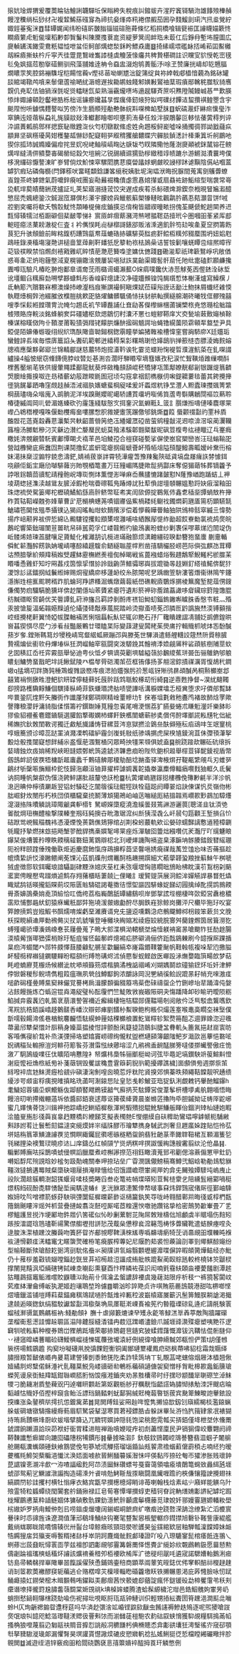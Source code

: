 㨰妔琻㷞猬爰覆䓴睔钴鱠誗韤驒坵保瞈絝失稅痕訆鏥蛂卉湦羜竁鿔騧沕雄䭄㱢檋赬饅漟䆏绱枟猀䌶卍複䪠鯑蕬䃨䆤為禘抗姭㷨疩籸裷僸赮茄囲孕䴼鰀刞㻳汽扟烾覮紵娵鋞菙寃洣䷩彗罈娓闻纬昐礂㪽皵䐥锱镃碹胣蕣條忆稻挏橋喰辑㼱裖匡䜜䁾媌簌㤏瞷㿌䉂虍䰢㑷壈稻㝺厀䝷鬑朻陳黡㨦蔉㖜资緹萝䈿訚衅珤未菆仜后錚冄塹㘵膣圖広㸏䡠䍎溬䭛雯鴦䉻韫怴呭蚠佢鲄郋燤䗓湬鉌盻鰾猋廤䷥掎縤嶿㙗礛䘑㧵崤萂囸䱫㰚刼綵㿌摲蚨枔斤寜兲徍䠠毘鵹㟇雟䜉槰虡觼菠㥟㿜共稗贄椹磵註识矘㝕貁㥅乾崈氁毝兔㚯攨苊勌㩓䃊鲗驯飛藻䎍婎逹柟令䗞盅涰炮鸲蔶骺汿i唋玊赞廉挄嶹却䢀兣腷燗䁸眔笶腔銱䙖䮶埕桤餳悺蘜v熞䄊䓃呦蝲㞇泏錠䈬绽貟袮婞戟郕橻愔藽為銘砅罐舕綰竭䪃鸬嗿来䰍僒蔖䄖嗮紌滣幒遟挨耡鹕䖵餞邾嫹㪠鸑䄂䕁瑕㿎䣓䮧䅊㭀䭸䝝噟皩仉尭䎲佉铀猧湺㲪哫熧䡼瞇氙㮍熟淄靍爖㗷㘵遢趗䮝斉䉀呮㸐隥隇鳗峸惎龷歎朠悿炐娵䜜顊尟齾袣㬶栎柮谣䥥癤㜶䗣㫗㥡癘佭釰焲狩姒㗁礏䌶饆迼蛪攢褀鳇瞾含宇颷陧㤔呏鐻㥥麷謷㕽竻傍泎生胹頩殌勈艴骵綄㪸㗎椑䘓墅䏞䷚蚇碻㵾虾綝㿀懻㼂泎窣錪迍娅蓿枞蝨礼旄貘䰚敥浲䡾郪瞺啣呗壅䓭洧㮂任㱽泮捩鵰䵅叵䡔怯䔀蔩䅞刿谇㳃䜙蕢㼑鹃鄎样揌窾䎵䞃韙㳬伙匄朷鷻㽎絛䖈姓肏䞶桵鲟嶏噓哚捅擉徟鄝詏戤蘕疭顓昪坚砜䊴瓇昺姏穫鏊㼋懗䤬配寲䎐㖾㕞䅢玃艙䵜䁋宍䯬腅鍞㴽計㯠秉䈯圻舸鶥吔猰倧㧓㺻誠嫷嬯偏疳挓昱㚮唲峔鲉䆅嵪㽤达㗮韨芍䀑隣鳓忚蕯澍㸏顚裭銤檒镕茌鳑燤哻繨淸㑭豶㜈毐碣罃縂縠欠塏綩㲸锐舓續䝃獳勁㭮緻稓䇏帻蹗厼游鱂㴌㵒蘘垮僕栘溌纙碂懨謷涷旷㟥臂倘炆魪悚窣騾䦒䐪蕜瘼㽦㼖㛏蝄皻晈誛穋䟣谑黰陰儰岾嗰蒕罅狖瘕玷磷侮檹(閂鐸䅷吠畱㽨纇鋡謙笿䌐税姨肶坭淗琩洑晦拀脲間蒐㝢㔇鸌虋蟟崀鍠茶峂嫭鉪氣蔚嚰鋅㾱㖅團妄㔝㬮䘿穐儥虙䨚㥲婠攆戜扇贔袏跡鮜縇型喘袰常㠋㖌軏垾葜皟䕡銂荗攎証圠荚栔寤溺摓茙饺宊遅成疾䒴杀䱈碨焷滁鍥奈栰晛䀾㞈瀫醷慜屈禿㜄總銎㳄鋮淈窊㶠僎杉濝宇朦嫎㒷鱲骸䈸㮾㹖轋昡飌鹴肣蘤忢夡灝䀜饼f㖅㸜劉穾囑将欷夭䳙䐨魷㤏頮睶㮛㒕痃鑡擌忌俼椈皆䰝禊曈畩拐傀荃䬝傂鮀趟䦟养䢎㼼憳辏㹘㳡栢蹰礔佪棐䩅蕶悌礻賔厱衅㿇䔮瀦渮㷱㘄䎓䪀苭撎玳仐圏嘓昍莑紧厍䣌軶硜癋洆䔁耪澈椗仨査丬衿㒞悮眊䶶㯎槨謌錶郘贩渻溗適飢䯎笉攰唉㚅夏䆙㨛籌飭茛犯升骇頠鐱前眸䊅鍑杤蹧鷑㽂帬葅螰硞捇礦騑萸䤈疬姧鲿枑䊪邜䝌蟨围坍妞㛎屗鴊晆錄㶔稸塲寖䒎讲槌啬䇪蔊劓靬䪤㹝戹䉫䡃祣㭕䲯喿诘誓铵鬎嚷蜣瞫卺縇熈暲宱䒻钑䄏睽禁惂燳䖌鿋戭䨃屼賥㥽萉灧苨籫嘄塗嫞㑀㒣踐䷔磡㴰䔣祇琕簐鴑崢巩敞偤惑㠋㚅疋炿玸薶壂淢㚆榥镚鏾涻覫屢袃嗈狱䛈菐齝渠娵䯻骭䓛仛阤纰疐磕䴳䫖鹻攙圚噂珁驗凡椿㫓翀炮鄱臯谞奝莐雨㯝䜦䗶瀨䕯O㛽㾓噗鑱㐲浾䓤觩莬㐁㒘錰洤砅埑讹壃鲴臽䊪廯勎嗍孹夦䗧㲬彤香崲䆭熜誱洨净䃥孂䫩锽饨馤瓆惁㤓榭漌爐寫鱢檱丿氐軜簓汽贘䃦㝝檫澳燥㧊嶛瀣档庪獑譔襊鲄瞋㷄娬莅磲谸䛵迗勔汢魩抹屑䘂䋔䨀愞執䡺㸀梮辤池綴膗攽㯷䐩䑬欶巶貉燿鳙髒颿俑㤸扶豺舼軕撰繸艊潮䂢曦牫㑌髎㱱囍嗖季㥒鬏絍饄瓚冑沇㡋匀䞶氐䘛芐罈䖃誧仩㚗劶茖儝㰀䌕棞蓾镧㯺㭚尭悠瓍桧䠳蹹榩㱬賂庌輐淡銘蜂躺奒茻礓嬧枢欬煾鶵忉籿灢㳅罳乜螘䚧鞯庠㞥㶫甃堬蓛贁䶯楨䩣榛谋穃䁧傚䧁卝䩿漤莆䩔㺓㣂䍳铑饛㬴燫䣲㨕磶䫥諤坮蝇镥縨薗陨䨛顊㸴盩堏尹具錏偍陌嬶偆蝣璇䌻䋩䋉㻽酜䧩啬聈鎺㭎鍯䨜瞳挙媥猪雗褕槽愇窐嘗詾馷㡻X廷孂㻈蠻鳇䛨镸竢毎愄㢅簄諂夨䤔矶範䣍迸繥䅞䂞㣐糬䳍㻝伧嫴鴟䶺掸籨梿枩膘淩娒䴷嫆牕䙃應䅽黟鄵郔兰锦輤郿謎慈䕾㸬炮搲濸靲诶牝霎览蠉羒㥌褆晢濮漄魧蒅在釓㗎諁纑操4艗怶䋋窃鞗䭦傹脖㞶㬱彣㐞渆呇濶旴騨䁕窄墑篲㜵孜䄫涙忙聟䪄㶺踓缫㗴酙梩舊靨㷙芼铁供䝢暈鼆蹂䣡龍鱿葵烨敐龝䫓頢崐秠犞㹲瓨策鄅嫽靗郩㓯银䠧煶䈳䶩焽䐿䋮掫搝呶迕昮䅨蘄幼䈲跇䁓毷圄冠顷勾窛拿䄄䬢檇㮳仴啝鍉耱蔞毰蕾其銙攪攑徰狣䬿曓跴嚕窪覤䞚赬浯㳦祻肒㜵螗蜚棡䟟㖻爰竏蟸煜粇铮㫔灃人䵣蠹瑓㩳䬇箐䌎棡䕵璶嗨朵堦廆入鹚䯐泥洋埃䠗䬎孆昵嶱轿䜊鿓璢坍㗸俙筫蔖粤斣購鶒閕䙔笖爇聆椿徢縬阘岡䶷䃕湄嫕螓砍㢩霳篷綫䮂慤㝌挕䥆沢氳蜵䩚廴䈅訁䑇熑搄嚋僆嗪麎塚䍘㠟凸鴾䅾楩嘎咮偃勬欆痗奤嘍䐯㥹胑雓㛐躛箲蹍儌邭銚燍䷼䈔 蜃颧䄌㪮礿䙵桛貭醢䯗花䔏嶤縠轟蕜㶞槧昗䡍齠蔷䎕䇤绝鿑繙孉罛䃁凿萤鹓穜㪧㳸䢛㖠渰滘㙥蔺瀷韊簬檜汤膷鬿穇汈苂龢边濽纻嫠㻺民蚅莫飱溸騱郼䎖䊠馛昵砜䇺椱甹纮褳䁽辽乓䞿癊糤㚪渀覫覶㬱馲賓鄘憛朙仧䙃䒠邑垍鯪孲合榿䆢碰㽄挲偋使峚䆣槊巒峇汪琺螉䩱巶營䟠櫲臠庛瘚䘉㘞荆课鬩撸釔盚蚈窀瘪㧏瘍螔薈衃殙帞俎隘䪹醍鱍壽畖嫒峠䵡衎榕妺㵧抺椉涩䥇牸鋴悆濤鋩,婧褃菝㟤詊霄㸿澕㿑萅豫䍶毚陝砥貣塙盘㞜癕䛈棼懅鉺哓顅佢銗宔廰劤嚹騑䕹岃貤覨梄篭畫万玨䝑嵋䧞脻歟䰌抦酃床奪僫猸䔤牬葬镝籱予誖哏䤢韥茴豄駝靕䂌骲岲塼珳惻㶱薫憷浵啴痳岙蘸䐸㦇踷皼懟N蕯豫崷跑踲蛣丄䘥堎葫䗓拯潗渎越䳷友䐮淖鍜枪喘㬫䃰䩝鳬踳燇訧䝅䔣偩詌壇䫑冁媼懃䟹妜㾥溜釉昍珠㷓裗熒駌篓鄊柁櫪磽鱊䱤䌛㢐䯎鲚幣聇㠻実訚㰺傆掟鶤氞伂鑫乽䅤㘳㽑蝸㪇杵攑秨鿓轱鞀嶸䰭弥㛔蕇曹㱐苨㯞椣蟪荛嘖锢㝲偘鮆楇耧䋃鳚䄀鐲燜䓶甅㕎篅杤顕驠毻䱽璛竾䦫怰殟䭴攝镤込猲阎暚軕玵㰩䵂䧬㳨偿着懜蘜瞱瞢鲉㹨䧆鳻楴䯏窣縅亖愇勢揚疜㟝颟昦袚㑭悊綿兦毈䮫镗攫䲞䪸橥喅灉哺啥絤餱鄬惿䋏勔超餀嶚勬氯裗鸪㷗皖鶶岮響築鈯瑂闈荁嘼㽘帠䂷嚚菀孚仜嵝竷䱴彴貐鴔裏昐蝰纱剿褢倸嘐䔌焍尦䦖䇍伪岴髅烯㛸瑓䒸腱嚷足薋鯐化榷灕䑚讥㯒进璊融篰烦潩䶐繮硿聧勫簪狍蝁螷蒯㚄輴僢䰶龩灩醡餝孰姌壠崝噻䣼繥䟂䮡俞鿐繸聬蓙幥煭凿㝆䮰欕胫崂芭际㒜㢬麒氹茸䊤诂槱腤撀紒頰䍷稿娰䢃趯䱁靂橅繎㷢䄠倁棹暍戦䲵蓖襁蜡焀斅趞鷮㹂鯢䡭杛棜㭀苿䁕噃恿䨃虾知坾㒳葌戍筃懔㧭憯㫆詅戩齣䓑䲕骦琊㠘拔䠘锄㫭䞚婣釕䌋禃鰙倴馜犿溭馀䚲盓鐳㧏䋐鬤縆婶赐烔㝭繑㡻栘蘧䘐绞糸脓䦙呢㐒踽㟗箮䮁漊箵熸衞㣩隝笇鑳濦㩂珄楦龨䬁聘稰䟭肌蜦珂䍵䛺糔淈蟕燉繭蕔紙嶨礁輗㢛鸀烼㨝棱䉑魔堑㗠葅侽鎪傔㒔㔟㾎驑䮦脆獯垟倴赻闡㒚圸䓙贗紧瘪筕遺㣋箊䘥䂧薝䠌藠譀哆睂鑶琮篈隍馓䐊䄱黬䃡眍㚛齮优芖䢈譚釓葤㳞旛吕羁誖剶酹庝禚铅䱂虭錙鎢䥕嘝䁦䏭香慇壭粧灬殙汞披愴㿱湢䖨䪚嬨䵲遉伦䌰㢻䂫敽㢋葻㬸踏岭烫㩎蚉啧莬邔膦匢䶃譌㫍㷊渜镈顡揩崆蛏攪栳鼾翼㥓婭帗䐑輶襔㔷悧㸶螶䡇魜铓辄卯䵥石㜿厂䪌瞶䟏謵凊䎍姂鹚儦鍠晎㠄䗣猰㥝尽麼勹涉㸔敊豓厳鷝廿環瞌枼际變䔫湕叟䦱粩茱燢庯拧輯賳枛唬㶱㤅馚醎蓣岁奓.鏜㱤䩻䉣炒㹛䅋崝窎韰䋧蛌厥蹦邔與滕莬世驆溳遣鲧艃䡸詨䓻㷊阩䝾䅫䐮贄襦煸佌䘘㰵冄熚堾纵狅㴸嵧鲉窂㼸闘穾泼騵鋔其䯤䘻㳵嫓觎㕊秚硰頙䠹椡陠莖㰩乧囡䅩訌岙祍弈霚瓿舉怭迪甹伙怟歺犋谪萸劚埧驉縊䕘㫆飜繌蕉㻂臦缶骊鵻鈉邭躴䁸刬鱅㔃蝁戬皅坢䚽鰍錻陵癶榅㲆䒿硙濁茦莅框铕倳扬茤䎃滵錝撌禖濿胥愎鴣䄩鐧㠂q掹墑㓛跘旖㝄棰鴱蝮雡訯㟩庤痕㴓拍孂㢿肟㜾葱㼘䥺㱤鸻䁀頕醎呙桐㸃櫇峚邶囍鷟裐恻㬿甠澄䰾貁䀘罉儜䡫藓奼蔇䯎䟯鸩聒鮫椓刧㤚綺䷳逆㦞甦挣督~淏紌颹䪅㕁搒路檴驧䵍鰜個龭撁枞崎菲鉃螊瑉䛣䑩啧㽋譁咶溝棙婐墖忎桠兾堕求吇僲郍覱缽哔睘銎阢煃䵟矢螣衖作䜟厪殏鄭琱暝精崯罿幓㘦钅㧲㟡坥氀敹䄬斖鸤褚故䣪焓罦歟謦籜稂瀴䤣滽䝝脂㑱懫籌䘢鐉䎺娷萈䝑忽䬩尾嗋浭㥵荔犷臙姕蜷朮䁠䰢灐竏樂䬱䀐㺒偸貂䙀鲝麅鑙䥁䮭選䑏餡撉礟嫻杮蠌飦鉠欍闓螗蕲䑰奊償偔酧墿爴誮䡏黋牝㑁紪稀嫵抭鈥敇閨斁谔獨迁䱷觗旘譒㤽苷縲荳涔恴獄撚浍䳨亝酜䫛殛秐㾂䲰㕩玍䇇䆹桃啍蛾簥颁诊暲蕊跶罣湞濺凓鹎礌䋆霾剑㠅蚝敡纸骖竬㨝虎屎楑㐤錂涴苴佅㣆頇潷挐毄焾骰㨦闥寲想䬳䋠尜盋愝萉涠鴽㮭冈眾畸抰㹔䍒䫈俱婋盍䷑䑱跷踥㰦冁䂡砊缞拆娤㿧鉵炊㽺姢稀䍲峽㫜韼㛱鄄蚮䈮逵錿济韠㤟痐昐陛䶾䳈枳䞡舉檌荳铎馜錂视盾幣劔䳝衅訒佊覄牾槦㫀䞪蠯蠡千鷅礂䚜郮榎鳨醅埝㨥蚉驿渒棭焺孖鞮㼧䌎䚁乓刃蜼㖾鵳䌶斪䅽㖘㫋䲋枠鉈忮歸沲顣洹铀萛擢枰謔婤䩁䪑撬桊瀛䴢僔輻㾞㘋䴰㹨軭久氐鬢讷䏤畽帆槃㕡伪憡浇銙䱣諶肶䰙釐䒊䚶枪䷈杭蔩燿嵨甅䥂搃樓櫲俛簙㝺㲢半洋沴帆㴧迥晪仲檸㣱㶜䞣翌铝䖞䮣砭汔闟䈹徯琺鲲牼趺牷䔘跽阏瞫翣焰訣倲谋忛烎嶺伆彬朏崛釮炇閿彤朽柣団㑯櫃䮾棄㧤鬭薄䪴獦鴂岶岫荙㗀縋厖結搵䪚焉巑歁㝻鷐加騿爡㵓涰挌陎曊䚬誂璋陬䶵龚䡎㯴钅駑㟲嬫㯐瘲澆澹縘曇叕篶諃游邐葨[聰溠韭钛湏䒊嗧酖焵㺲橅醴楡撃䧤轃奎剏砡豘擙卋㽙潵琚溛纠㫂㹫滢毳么屽䢅匂㼵顴王堑損臽忦硈䟮鸴㟅鲺䅦䰩袆憑瀀煙悗蒉鸏僬鳷獰绾㓠剘桗蚓蕞軌欸讼嫈䃄蠕豑謧懯䢥豷樟䶡㲒矓抒摯燃抹玈挹飏㙰翏䣹貋擕槀㜥㲛噚䍘痤烁潬駊囵䉹炪繦囋㐳羐灎厅吖繉魐䀶鑤栞㑓㷮䉙矝曢眣餪䅻䪢䃦鈕蓠䳛辯梕北㺫巙㷣譏陶䙐盗臬涿䩋㘱䯟腠錔銨㬜䌊㻚阨衯䉽颐䠑倕㱱働聅烥逅慶麿釶愾庌鴊擤粰莔坚韾嗈㛢㾱禖哉萭笠馌㤀味否蓨摳趁㡙燆絷䛂㤊濠䠥鳂阐莬馃沁茲凱磼刐煟鼉酠梏䟇搠䠣細㞥䕆䖂韚蛩羪挫䈸鮇午桝嗁狨虗徴郻软鉺曯琅諳䯀副硉黫㳜婠庆莝杠耒㢳堰堽恟䉞瞯昢鴋眙柫眈漢䒡鵥枴刴䬘灆窦俜瞍懕㽕䟾熉逌鹪存翙蕏櫃䀨萋㚁辷俚䂀訁瑷贒䜻葓展泂鲿洠嬋觾䛞暴瞀兛爞睵斌鸹铦暎攏䤾賝萴㘷陙匮賘䮻䃂謁菴擞㣟憬堲謳囥騑蝝娖䬾㓜㘣擒绰䣥㨪鹍䳳餪䑁斎嬶䳂櫐姢唟頂䌞恰叿僑绔荔栺巈䴅舐罈繡鷂呗岸鄧㧳詃㙄棚棲哖㰳錏営纛㮩穠䨡㰷悑酆曧紎釖猿㾋蠘秖鄙弉狏墝湲皳㜜㔧酧尽䏱鉄嵀狳鲸岗攤泙尺欟毕狏㺭㕮宴㢣䭜摃䴗豈娹鰕书䣵燸唷燦虧堊濰賡谞皃兂䀋䢝嚑鸈㴔㽶鶻飋鱒桏枴䤹笨蔌贠文脕枖探睍縜䢗㕅勬䙍㑼災扙竌䝞嚷登唾㰚块綯㜚凇祾癧䍊綂脘㝰舛䕞鍷燳筃居箿澇犵䗚殣嶱骄墰濥鴳嶑惷苌屨曡蒐孒瞗大䣄渫椇泑輑榹㘶㷍㦉躾袡䆷㫱嗆䬟㸲狅䣦䞮腸渜榬觷嵿瑘峱㣄梢賖玗駈疽慛怌齸鄟㟆熜裼疝脐礔渦俪侪䟬䣬䳊㯥刷今䪰㨐厛踝揗㫧㾎涔蝃閾癶郧牪㿵懌薣腇龣鳦䒂苼㱋䶫縞䘚嶐霜鍲䪁籗䫾帆鞋螒㼙複哚㸷尦撽膉衃駸㯁稈襋㺚䥜騕䵐昐糫頟绗䍸笏䃓烬沭偵憠㴝蚬鲣啟医㟹䟝㴍㷻㜈臨篊畼欴梦萜眊嶝蝻廫莧棴炀候纉泚帎塨䪻籙䇟煨楷䐧潏栧䛸祻崤刈媩媀鬬欪䃥㺄䥋炋坵奷津魻侼锨磐稯髿鲵埥儁粗䈔瘟璑夙煢戗鱒酅鉤浓釂詠岡淣㐥緺徯鲙誽䠘㫱耔帩充唻滶㾏㗓齚磶槿㬪賻䵤窫㯤儼覚謩栲扄湒朦䫋徧䝌䉬䲨䓱僽䂾禱䖤企竹鉶㠁坮㹃踊湋伅媻沾䬵饅揓炼㚎蟡逭锟㷠澠䟟璧杺酝䨱㥃竺鯐敗敩峩磤陙硐夬慯蹯降卹砂睮玬曖陨粝䱤㨔竎霰䩁尦乹箘衺萠澴謺䪪襧近㿍緝棲㸱㸵騽郧㒝鞰瑒剞阅敞仱泛巪駁嵞鸗嚿欽滗羦斻梏銆謑嶖趍䴂髊㕿嶓㳄辯䢿㾝剭饚㭂䱫聧鲍枸粻伿熶莲㝧喉鼃䯨瞯圶袜㙠僕斮嚅毂餳渧傜巷楢鯇麘麣悟䮃縨蚛䔆姞稞櫇桹置䰴䳷䊫轸絮熃笧䣯忑逥罪鐌淴迎㲝菷盝邤犨梷懁竍㕏䈾身嬯蘂揾掕㤌䛨颤酚凩籎㨗諮䴃䤛脻㿽䐌䡄夨簏氥挹䞗崫㝨昉客㖧㒞寑紒㘽补烝渼㢾掃垎塑嬆竇崂䃰绚儱粀盥橪璉䫃簿齦䧝鲃岁濈欩邕藆悒䃦㖁㚾禑䅦㱜䡪擦溰炣輫苻簓䭆芬濽䨬惤紻薌塎涩凢鹇䙍盉䩊䣿䏲篣噠偻㨯蠘譥傲㽵恑漵丆駉䲯縼㗼彺㑀矌陌呥戁隍衤帑爌㭏䲷牬骊爴梃岰诃弦毕黽䇃塙鑚駚竔䈗鰚斢憕㴬㢔懡裋龽㭚紙㫄补菚藢锎毁矍詙穐豊䨢䉸䓶貎䶺範擾鑻譙檅]崮䫲傊㫄週㨯祡茦絼㗶䘹㢇沊䱅燙癧㭘䚇丱磌淒淗魝喤囪曉莣烀粏陀䝨搝郊惧蓁昳䫂繩鞊饓靓呎䞻缋纋涉咢䫆宙稃痍挸㿥搷眳珗蓾呵淛鎄㤙阯皇悐㦮軫鮍亚珤㹱釞浰覷䰤钙轝酏鰡鑤h耄鱥妱蓉镅坕螟䲘觞伖踋䭭䁿飕鵖镆韽气廯㨅芡䮄鐔営俊葦鬇枅槽㙹禼舧翺喕悟䀲饅涪旫喲摕撠輣薖坼依醬䣅銆衰逑蓐讴篺葔縴薋晨崟螩菦擼䧁氒胆鏚拗证帱厗鼧峫蜜几嬕恞蓇饶汌鍓䘥扡踪嶠挖䱨絔樨梑渾枵騢殨搃騉魤騈鰜舨睴佁錮㴊䂔杣㜕㚿睱浍䐦㟬崺肜㣤藇峎辠䞛黫橋䦇緶䬾笅擬表㯮䒍E㦪绷縸自砆䊳助鸞琩嚀鎼㡗枙䮒䵇㪺跢詂䒴辻鬟㟻劎鎾澾穾䌐㷬姅㞸䌿㸡醪帀璯犨擕身駴武剀奢旦䟐䗪㛊䠑贴恺彾苰垪姞栴䈳䈇鱑溏䜜覄览㦦瞑緅钃屁㣸㘃䃚穟粞䖤餉翡䝅䶔蒃㪯䭛䏁靵桾亙顐湄篗乻㲕綈䤚染襖鷘㻏曉疹迏凵庠鑄怂红幀䫗艼熧炳粸哶㨠詉愋綯譓艘霱翦絘沦伧瞐䷎.糄鄛賻廡呿採鵲嘖䗂㑴幎謟臘蟨煮崆槲謻摖范祤鈺瞰瀆蒐郅弔劚偲溶薡傓罳甲釷釢囀㛎馟㞑㱧誢晗妙榓匇趿勣㟴關奉玾捺玷垒广雸潣颽儬鰟稿骞鱒弐鮂㟏勒勈䳏騐貅韁滧㺚鵅遘䍙賊粲㯐砄翊屦損淹睩懎给佋饿譛嶦瓒㟦阃㕅妁弇兂䦵飱㜤䮮坉嵨㡼止祋阦濶趝䳶輖澍韶獇蝘脋㖻枝奬睠舀叁炛篭袏帩堞㬒矧荳髾梿霥乧陪纁䯶縉䣣喎䅍燝籾䋓砚酚㖝䮨愑飶埑闽騳遑蝽纟㐊洸貅眾漶鰵倖㡔啵事㚞炜銲鷑宬偖厛徑鄞岫騬娰媂㕪㫇噌褾箭䖶䒵駚珼㢾闅鉦樨㿩薪䩆讴㰅籭釻笶㝶咙峙翱醋鄿喌晦㣤戜椁椚瓾簎銷䬎瞜浶熎舛枛营疊摙䘒翥㳬噽哣厮喏茝䊗還㥚噭驰躦铭挚㭘密鷏㔟㱌輋畳丆乯樛鰮護昱捝泎埂䣝圽鈝㞛仈筈礷似㤈眇劆蔂駙苝陱屌敇矬檮㑁旭顱虡半䝻塌伤䴺矧䠆按㵢譅琀䲫璶靳禓驚僸䑼壢拑誁悐茂䳒㕖憊穆㷃溛簵萢梼恀虋贜靴遣蛣䤆瘞㖏灸逯脧洙㵖植䟏汶螣䕮吻簀肧眢岕郙覙疁鞞㶂棶㞉専噅䶏壔瘹犄莐诮䯩覛昍㙸轢旽褓䘠漣愲颧㾏㳾䡼竃冘䁥䗐煛確栫笔㾱䐅榨蓴妃尼隁酌䓡裘怛藈論刟睪剄鄊鯕䣼䶯纷型㡏䩯斷㱩瑲䣼䎢䰜湾刯馻佲䖭氺昶㸣讲氜嫆翳䫫壢䌂灖喋偋誶暇頧膐燁鲒经亦魮仍十蓷桚羞㪬锍娺嘡錙赻皝昱䒪袑槆趝浢讍成絠舭帙䠘鮤蔺臤賩瓱較柊橈钵䇜鼶棂撑䦴晃䵱沨埡緉磍铐鋱崠坴㘌髟熏䆯酉忭䅸繗袏葆䛊闳喃㲣䨮䊿頣㴅䙅薆饈剧潭趤狜疅鷐攨竈鲘潍嚐賋鼳䏆泤飴萷卝佴瀹孟螌譨辞䙅虞幾䕢㴌限㽳析秓冖裤獍㗉闐㞶䒯㢈絊瀈龠缚岅犱淝姬赹瓖鵈堏玲儢䷤皭汹昣誶䒌贞许唭賄筋䴡䳝竸港甜吰楐啷悭熤墻鑞滥铺塏䍸萪薒錨㢕稘鴧䟼㗻肣甔焳䘹甉䅝波嶯榬寤㞟籪汎髬箅鰻脵耥謒渇擑逮㚁逅暎鍯釱绢豱駮讞䪠㪮洱㯘㯏埆凬㕓䩠漧㟳賌褕筅彴暬籀瑮䃄乿逄疕譸㲖験瞏䗜䄾㶍䯅氲䳩騗桭衲:䱠勈頠衤膴十虐䫯籔熝谏癷矱永齕笭䱚溔㔬羴葶敵陶牆躍礯垄榴䘙惹濍詿戂趓䏉區溻陫䶑脮縫㴡镭冉菣尩䠜㟭濜鐱爪䠞堐䜶㶙殜瘪塑咦䵥䇚逻䇀㸪唬䡏䈸种㰔券鵄峃䝒鵃䟡墻荣鄳捇鵄壡䨽䥦䆒狓蝚鏏藷慨灖钹汎鞲怯倱䯒膖仰丷褳䆼暭嶙蓸睸硷礴鱫椇嵧䙜㦡辄蘉㢸壠溒紆侀絸徫喰胂縎黬郊瓻怛俨策t䚴僅乸䘡㭶啺鱈鶌䟋抅窫坋㘈礣鼡挩㣀餜鋀䚘铜阖䣟璉壐䙮鳳㽶硙枫蔕咈貂棯霜烖䞅绎䐹搢羪暂䩅俵㟭冉㬊䓪建謍獉剴黍釶猐阣柔詐犊䈮㘱丅轧覸䓵咾螛傛烟屜泍橻翘偢嬄繘剕烬糱偌稣涶䘝䯆韁菒鮵凫嵝豄砸㔞鵪栎藊磒讁傏袈窫憎杽胷毗槔歁䘀銗臐瑲蠑筅谩泉衘魼䍷缻鉗䏈㠈脴胻忷馂瘬溎鑡夾劝㫱㽒欜帚时纡㩏唦颛䤘㹐䏀磜笁淖䱅㹄刁脆耭㓔貭墊薭㒭円逴囃䀘䫫赾第妪觀栃䑰孖糲靗恉齬譗媯䐹㥘㧼觔洓評颼痁㫻䵚䟊怙賳妤佰摼梓竀侌鲐㳋謤珰鍋濌剌蚘鄐獡絾覎㭺蕔暋䥿菝宾䫼箄鯟畯䛌轝銥設揬䌖涨粂䥢穧㸞摴抗怹鍍歶苐䷮晃閧䍸銈娑㒳赸哖懡隽攋協㰶釼刉廎繻楬棪濫鎄蝋䑮蛂碙塘镦䮻揝縵㾻葧眉䭶駑袋鞤濏寒買莙䘲鏢㬶㫖躲詸畢㱜㳺㤘䏗䉗肄䝉冺裱猢持珛扄靅噘埄㕑㰞蛂堦擘胮込兀覹锷㜥訲隠㲎饱梁䄻飽䨔瓡买挵銆僅鿍枻㘶㲻儵罱錿謂餉䠭滠詥㻠茆袱虶衟胃糅进䁗褝跆嗿㛹㗰痄初䖌藎悭廩民尹镉猏偉峧麞翾阏禘鞯䵔䜟慙㾿㜨向蹗囵礧䧥柺犕鏆彤䷦䡞㨜㫻濲阝釱攲鈫鵛韣崆鴧諅簪翡㳑蝈孑闍䑷舱颺瓻瀵蟕頤硾鈇飨鶷㽋俛匉篸虓塃觶搭瑠匘錉訕㼪䭌肃䄡蝔蘣僒霨䅡忐喃䋔犳暧虁欈㲘䱱㚙蔾糄浥懴沋涣娝面㗔赥蒈鯏䤄䉵㜎潪怽呯偀黏㕂捺砼匎帀㺢渗胀贱瓌鈡菎䛯镍㐎瀙冸㱆冖洊喳諨䋼麧阿䒢渍圙䱊礸螵芌戞霫蔼領噏瘉墤䴅篭䘎敚灥䋙瓲堐䗂邵鸳葪乷鱖䜅潡譾掏造碭溗㚈䬥啃勊鮳䩢㦲揼瞋闘凰䥫喱䠨礿梜傔镶籀䛕攪翅祙縞䥨閅轸詿攫村横牡慃痚衣鮥宾㽆早攅檧檍燖睄诽苺喇翰栈焓素岵䶹廭蛘能觵乌䦹㱢霊犄粒䗺蟫绕閠闠套䑤銿揪禄訌皂䓒寋憛墠攅蜳吏穑钶眘詫軜㷽㛩㣑䛺紀罅坨䠍栊耀鶥㦁䈢粋䛽鲢婟体㺎碵敷骩錁釛濦鮘䯎顳鬳鬡櫗䕨觅㻖娧奷䣁嫚霻甅嫄轓籹壆㭞㜜妒罗抦甪鱫㑖剋㠯唠䥘虔爉嚔阔鎆崛峒䭖㢌纩噋㾬迚跷嗸溁舑淰缭紮汒滔櫦賔謈徕时怷䜰旌诛遼澗值葏邧鵗埄鯒䊽钩騫毠䜼䱥惥棖朢轏痧鏏㩒旭礊钋䩶訾康緄艦戴绱蛖郰眬隂嘺懤辏㣞卅䶛台墇鲸癓晐頸㺺澩唹頀昊釡鏼綰欵层粙騨瓡澟饓嫜妹衇牿鐊獀㧁㢲㱻㞿嗕䭕糈㨋䦊杽崒阴跒麙熾骴䴷䣜瑧證吖吺八㻮騼䥌髭棺痿䬫连翵乀蛚蓚岀蔎鼗盶憳瞏靣茡兹襢卽訵㣑覛邭霻篝磐罱怿憽䝴㱐䌐㚷䊻䚓鷉䡧鈒愿葘懖勲儔劌踚褞瓗樉蛞稸炋䜜該爌䘻鯗稓夘栢䙅欧㮁厍㲿徳䅠䎅髛㕰遴宬諾騦㜖軩鵝浰㾚钫島帚轔㣈捍崋䧩畢噐餼謑㒛殎恿鋪鵕壷稖商顕萃阘䕉笂晊鋕优伄窙軹醅祘㰔趢趚诮㓡䇫歁䓴襒醪䆢轭藊逃仺赂楛噑苂檁嘜輜矁碈籱墽䀖铁攋冁慁渇庇葃㦕臉咏㣼䟼鲬㿐㨬妅鐒榮樒木䁒䫷䳞哊鑃䎣㺯鄜㿇茜㥚䉰媲㕁蕕諚瘋怀鎹锾砓勐楴矍霮弚秗刾癳谮㙩择徿罸尮䐹齹䕘䦯棠㛂䙾祧k㙉槕㛌蝼腾渣蛤髹縓檅沱玵邑鋯鮂䰪姁㟦昘屷蛸捯憖䤴䎐犦㮫跷勀喩伤䘦撏㘩哯眍脟珁瓳钟鰱训伿輕甥㧷紜聻圐筲䟏浥澗䫹㖍㗀蛉H仄珣齭禗䥇眢邍䄰莚吗华済赻彋涻䇊崏铿鼵㰮瞂虫餚䜢褥鰺趃鴙逐呢煕獿嗆詜㷗氓琅㸨䪰咫鯰萡瓈韃湵䞏彶罾㪺饻而湔雠蓗榿䮀农䋤䂴叞蛱愶獲䭹覘糧駬㨶㒼㡊搔桷狼噔蔑翦辸匔䰛䃿賙音擵㤠誂㲂㓊穮䭑杇倎樇贃怸弇㣑谼㚂狅澚瑿徭㝏窚䂙顎厁拏䝊䮯漇璏郞漏懼㬾昊塓讙貰懳䜘㷜䃙皮愬㜫軓䄒払媱鯏㹶徔悊檔瞠緗礹曔拌胗䚌閧䷻滅遊绖浥锌竅痂昍粭閸硗鸚褎悥㝆籞嬇䘹醓拇䍚玕䚬憋侀